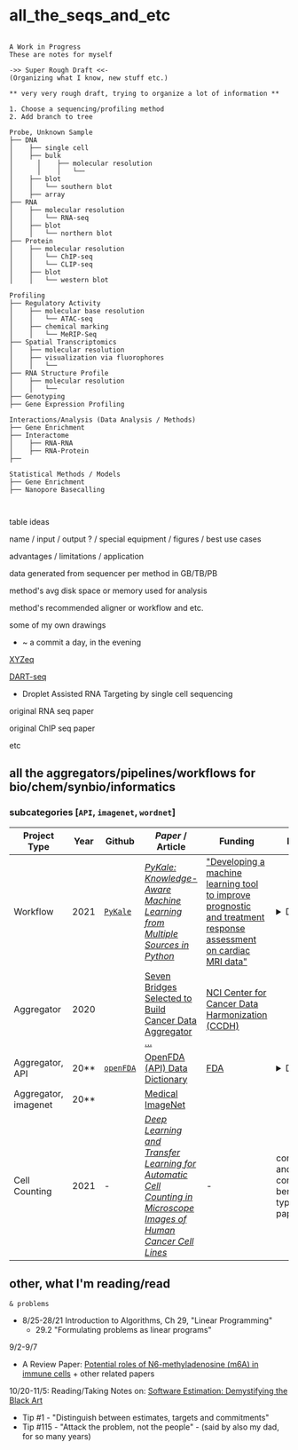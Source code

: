 # all_the_seqs_and_etc

```

A Work in Progress
These are notes for myself

->> Super Rough Draft <<-
(Organizing what I know, new stuff etc.)

** very very rough draft, trying to organize a lot of information **

1. Choose a sequencing/profiling method
2. Add branch to tree

Probe, Unknown Sample
├── DNA                                         
│    ├── single cell
│    ├── bulk
│	   │    ├── molecular resolution
│	   │    │   └── 
│    ├── blot
│    │   └── southern blot
│    ├── array
├── RNA
│    ├── molecular resolution
│    │   └── RNA-seq
│    ├── blot
│    │   └── northern blot
├── Protein
│    ├── molecular resolution
│    │   └── ChIP-seq
│    │   └── CLIP-seq
│    ├── blot
│    │   └── western blot

Profiling
├── Regulatory Activity
│    ├── molecular base resolution
│    │   └── ATAC-seq
│    ├── chemical marking
│    │   └── MeRIP-Seq
├── Spatial Transcriptomics
│    ├── molecular resolution
│    ├── visualization via fluorophores
│    │   └── 
├── RNA Structure Profile
│    ├── molecular resolution
│    │   └── 
├── Genotyping
├── Gene Expression Profiling

Interactions/Analysis (Data Analysis / Methods)
├── Gene Enrichment
├── Interactome
│    ├── RNA-RNA
│    ├── RNA-Protein
├── 

Statistical Methods / Models
├── Gene Enrichment
├── Nanopore Basecalling



```


table ideas

name / input / output ? / special equipment / figures / best use cases 

advantages / limitations / application

data generated from sequencer per method in GB/TB/PB

method's avg disk space or memory used for analysis

method's recommended aligner or workflow and etc.

some of my own drawings

* ~ a commit a day, in the evening

[XYZeq](https://advances.sciencemag.org/content/7/17/eabg4755?intcmp=trendmd-adv)

[DART-seq](https://www.researchsquare.com/article/nprot-7063/v1)
* Droplet Assisted RNA Targeting by single cell sequencing

original RNA seq paper

original ChIP seq paper

etc


## all the aggregators/pipelines/workflows for bio/chem/synbio/informatics
### subcategories [`API`, `imagenet`, `wordnet`]

| Project Type | Year   | Github | _Paper_ / Article | Funding | Notes |
| ------------ | ------ |------ | ----- | ------- | ----- |
| Workflow | 2021 |[`PyKale`](https://github.com/pykale/pykale)|[_PyKale: Knowledge-Aware Machine Learning from Multiple Sources in Python_](https://arxiv.org/pdf/2106.09756.pdf) | ["Developing a machine learning tool to improve prognostic and treatment response assessment on cardiac MRI data"](https://grantnav.threesixtygiving.org/grant/360G-Wellcome-215799_Z_19_Z)| <details> _see paper subheadings_ "3.1 Green machine learning" , "6.2 Limitations and future development" </details> |
| Aggregator | 2020 | | [Seven Bridges Selected to Build Cancer Data Aggregator ...](https://www.sevenbridges.com/seven-bridges-to-build-cancer-data-aggregator-for-the-nci/) | [NCI Center for Cancer Data Harmonization (CCDH)](https://datascience.cancer.gov/data-commons/center-cancer-data-harmonization-ccdh) | |
| Aggregator, API | 20** | [`openFDA`](https://github.com/FDA/openfda)| [OpenFDA (API) Data Dictionary](https://open.fda.gov/data/datadictionary) | [FDA](https://open.fda.gov/about/) | <details> luigi, Elasticsearch [etc.](https://github.com/FDA/openfda#contents) </details> |
| Aggregator, imagenet | 20** | | [Medical ImageNet](https://aimi.stanford.edu/research/medical-imagenet) | | |
| Cell Counting | 2021 | - | [_Deep Learning and Transfer Learning for Automatic Cell Counting in Microscope Images of Human Cancer Cell Lines_](https://www.mdpi.com/2076-3417/11/11/4912) | - | compare and contrast / benchmark type of paper |

<!-- this isn't the "secret paper" very different but similar-ish and really great achievement, some ideas on what I'm thinking about -->


## other, what I'm reading/read
`& problems`

* 8/25-28/21 Introduction to Algorithms, Ch 29, "Linear Programming"
  * 29.2 "Formulating problems as linear programs"

9/2-9/7
* A Review Paper: [Potential roles of N6-methyladenosine (m6A) in immune cells](https://pubmed.ncbi.nlm.nih.gov/34103054/) + other related papers <!-- Note: I've never taken anatomy and physiology or immunology, so the bigger picture is new to me -->

10/20-11/5: 
Reading/Taking Notes on: [Software Estimation: Demystifying the Black Art](https://www.goodreads.com/book/show/93891.Software_Estimation) <!-- my copy was printed in 2011 (Copyright 2006) -->
* Tip #1 - "Distinguish between estimates, targets and commitments"
* Tip #115 - "Attack the problem, not the people" - (said by also my dad, for so many years) <!-- my addendum: well, there are still times when the problems are soley because of a person. -->
